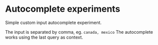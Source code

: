 # Autocomplete experiments

Simple custom input autocomplete experiment.

The input is separated by comma, eg. `canada, mexico`
The autocomplete works using the last query as context.